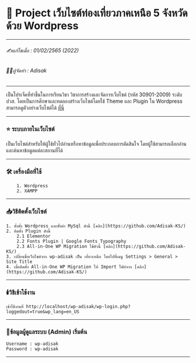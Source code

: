 # 📖 Project เว็บไซต์ท่องเที่ยวภาคเหนือ 5 จังหวัด ด้วย Wordpress
___

###### ✍️แก้ไขเมื่อ : 01/02/2565 (2022)
###### 👨‍💻ผู้จัดทำ : Adisak
___

เป็นโปรเจ็คที่ทำขึ้นในการเรียนวิชา วิชาการสร้างและจัดการเว็บไซต์ (รหัส 30901-2009) ระดับ ปวส. โดยเป็นการศึกษาและทดลองสร้างเว็บไซต์โดยใช้ Theme และ Plugin ใน Wordpress สามารถดูตัวอย่างเว็บไซต์ได้ [ที่นี่](https://github.com/Adisak-KS/)

___ 

### ⭐ ระบบภายในเว็บไซต์

เป็นเว็บไซต์สำหรับให้ผู้ใช้ทั่วไปอ่านหรือหาข้อมูลเพื่อประกอบการตัดสินใจ โดยผู้ใช้สามารถเลือกอ่านและค้นหาข้อมูลแต่ละสถานที่ได้
___

### 🛠️ เครื่องมือที่ใช้

        1. Wordpress
        2. XAMPP

___

### 📥วิธีติดตั้งเว็บไซต์

    1. ตั้งตั้ง Wordpress และตัั้งค่า MySql ดังนี้ [คลิก](https://github.com/Adisak-KS/)
    2. ติดตั้ง Plugin ดังนี้
        2.1 Elementor
        2.2 Fonts Plugin | Google Fonts Typography
        2.3 All-in-One WP Migration ใช้ตัวนี้ [คลิก](https://github.com/Adisak-KS/)
    3. เปลี่ยนชื่อเว็บไซต์จาก wp-adisak เป็น เที่ยวเหนือ โดยไปที่เมนู Settings > General > Site Title
    4. เมื่อติดตั้ง All-in-One WP Migration ให้ Import ไฟล์จาก [คลิก](https://github.com/Adisak-KS/)


___

### 🕯️วิธีเข้าใช้งาน
    เข้าใช้งานที่ http://localhost/wp-adisak/wp-login.php?loggedout=true&wp_lang=en_US
___

### 📑ข้อมูลผู้ดูแลระบบ (Admin) เริ่มต้น
    Username : wp-adisak
    Password : wp-adisak
___